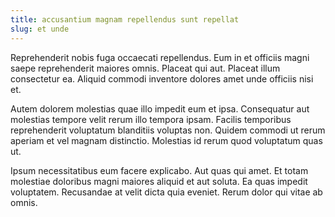 ```yaml
---
title: accusantium magnam repellendus sunt repellat
slug: et unde
---
```


Reprehenderit nobis fuga occaecati repellendus. Eum in et officiis magni saepe reprehenderit maiores omnis. Placeat qui aut. Placeat illum consectetur ea. Aliquid commodi inventore dolores amet unde officiis nisi et.

Autem dolorem molestias quae illo impedit eum et ipsa. Consequatur aut molestias tempore velit rerum illo tempora ipsam. Facilis temporibus reprehenderit voluptatum blanditiis voluptas non. Quidem commodi ut rerum aperiam et vel magnam distinctio. Molestias id rerum quod voluptatum quas ut.

Ipsum necessitatibus eum facere explicabo. Aut quas qui amet. Et totam molestiae doloribus magni maiores aliquid et aut soluta. Ea quas impedit voluptatem. Recusandae at velit dicta quia eveniet. Rerum dolor qui vitae ab omnis.
